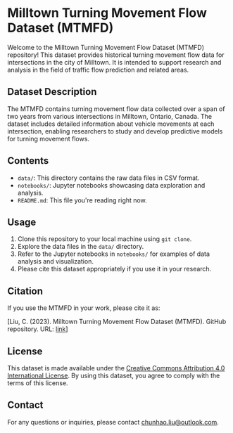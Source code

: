 # Milltown Turning Movement Flow Dataset (MTMFD)

Welcome to the Milltown Turning Movement Flow Dataset (MTMFD) repository! This dataset provides historical turning movement flow data for intersections in the city of Milltown. It is intended to support research and analysis in the field of traffic flow prediction and related areas.

## Dataset Description

The MTMFD contains turning movement flow data collected over a span of two years from various intersections in Milltown, Ontario, Canada. The dataset includes detailed information about vehicle movements at each intersection, enabling researchers to study and develop predictive models for turning movement flows.

## Contents

- `data/`: This directory contains the raw data files in CSV format.
- `notebooks/`: Jupyter notebooks showcasing data exploration and analysis.
- `README.md`: This file you're reading right now.

## Usage

1. Clone this repository to your local machine using `git clone`.
2. Explore the data files in the `data/` directory.
3. Refer to the Jupyter notebooks in `notebooks/` for examples of data analysis and visualization.
4. Please cite this dataset appropriately if you use it in your research.

## Citation

If you use the MTMFD in your work, please cite it as:

[Liu, C. (2023). Milltown Turning Movement Flow Dataset (MTMFD). GitHub repository. URL: [link](https://github.com/chunhaoliu/MTMFD.git)]

## License

This dataset is made available under the [Creative Commons Attribution 4.0 International License](https://creativecommons.org/licenses/by/4.0/). By using this dataset, you agree to comply with the terms of this license.

## Contact

For any questions or inquiries, please contact [chunhao.liu@outlook.com](chunhao.liu@outlook.com).

